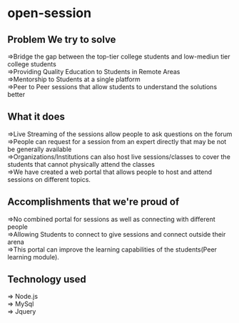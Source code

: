 # open-session
## Problem We try to solve
=>Bridge the gap between the  top-tier college students and low-mediun tier college students <br>
=>Providing Quality Education to Students in Remote Areas<br>
=>Mentorship to Students at a single platform <br>
=>Peer to Peer sessions that allow students to understand the solutions better<br>


## What it does
=>Live Streaming of the sessions allow people to ask questions on the forum <br>
=>People can request for a session from an expert directly that may be not be generally available<br>
=>Organizations/Institutions can also host live sessions/classes to cover the students that cannot physically attend the classes<br>
=>We have created a web portal that allows people to host and attend sessions on different topics.<br>

## Accomplishments that we're proud of
=>No combined portal for sessions as well as connecting with different people <br>
=>Allowing Students to connect to give sessions and connect outside their arena<br>
=>This portal can improve the learning capabilities of the students(Peer learning module).<br>

## Technology used
=> Node.js<br>
=> MySql<br>
=> Jquery<br>



